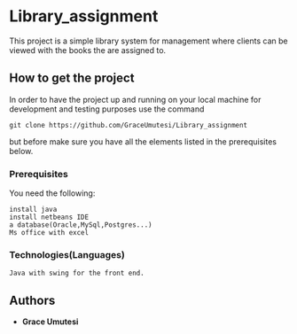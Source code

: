 # Library_assignment
This project is a simple library system for management where clients can be viewed with the books the are assigned to.

## How to get the project

In order to have the project up and running on your local machine for development and testing purposes use the command 

```
git clone https://github.com/GraceUmutesi/Library_assignment 
```
but before make sure you have all the elements listed in the prerequisites below.

### Prerequisites

You need the following: 

```
install java 
install netbeans IDE
a database(Oracle,MySql,Postgres...)
Ms office with excel

```

### Technologies(Languages)

```
Java with swing for the front end.
```
## Authors

* **Grace Umutesi** 


